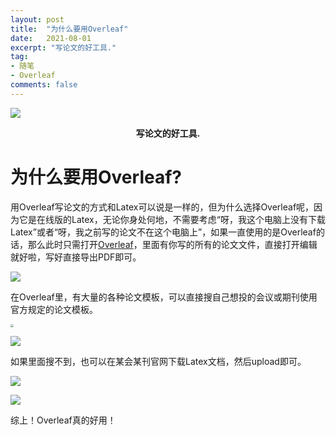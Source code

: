 ```yaml
---
layout: post
title:  "为什么要用Overleaf"
date:   2021-08-01
excerpt: "写论文的好工具."
tag:
- 随笔 
- Overleaf
comments: false
---
```




![](https://gitee.com/llesssssa/imagebed/raw/master/overleafhp.png)

  

<center><b>写论文的好工具.</b> </center>

# 为什么要用Overleaf?

用Overleaf写论文的方式和Latex可以说是一样的，但为什么选择Overleaf呢，因为它是在线版的Latex，无论你身处何地，不需要考虑“呀，我这个电脑上没有下载Latex”或者“呀，我之前写的论文不在这个电脑上”，如果一直使用的是Overleaf的话，那么此时只需打开[Overleaf](https://www.overleaf.com/)，里面有你写的所有的论文文件，直接打开编辑就好啦，写好直接导出PDF即可。

![](https://gitee.com/llesssssa/imagebed/raw/master/overleaflists.png)

在Overleaf里，有大量的各种论文模板，可以直接搜自己想投的会议或期刊使用官方规定的论文模板。

<img src="https://gitee.com/llesssssa/imagebed/raw/master/overleafxuanmubans.png" style="zoom:33%;" />

![](https://gitee.com/llesssssa/imagebed/raw/master/overleafmubans.png)

如果里面搜不到，也可以在某会某刊官网下载Latex文档，然后upload即可。

![](https://gitee.com/llesssssa/imagebed/raw/master/upload_1.png)

![](https://gitee.com/llesssssa/imagebed/raw/master/upload_.png)

综上！Overleaf真的好用！
